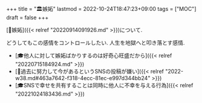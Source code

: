 +++
title = "🏛嫉妬"
lastmod = 2022-10-24T18:47:23+09:00
tags = ["MOC"]
draft = false
+++

[📝嫉妬]({{< relref "20220914091926.md" >}})について.

どうしてもこの感情をコントロールしたい. 人生を地獄へと叩き落とす感情.

-   [🎓他人に対して嫉妬ばかりするのは好奇心旺盛だから]({{< relref "20220715184924.md" >}})
-   [💭過去に努力して今があるというSNSの投稿が嫌い]({{< relref "2022-w38.md#463a7642-f318-4ecc-81ec-e997d344bb24" >}})
-   [🎓SNSで幸せを共有することは同時に他人に不幸を与える行為]({{< relref "20221024183436.md" >}})
